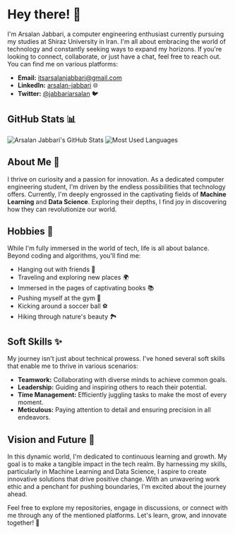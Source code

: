# Hey there! 👋

I'm Arsalan Jabbari, a computer engineering enthusiast currently pursuing my studies at Shiraz University in Iran. I'm all about embracing the world of technology and constantly seeking ways to expand my horizons. If you're looking to connect, collaborate, or just have a chat, feel free to reach out. You can find me on various platforms:

- **Email:** itsarsalanjabbari@gmail.com
- **LinkedIn:** [arsalan-jabbari](https://www.linkedin.com/in/arsalan-jabbari/) 🌐
- **Twitter:** [@jabbariarsalan](https://twitter.com/jabbariarsalan) 🐦

## GitHub Stats 📊

![Arsalan Jabbari's GitHub Stats](https://github-readme-stats-ruby-one.vercel.app/api?username=arsalanjabbari&show_icons=true&count_private=true&theme=radical)
![Most Used Languages](https://github-readme-stats.vercel.app/api/top-langs/?username=arsalanjabbari&hide_border=true&layout=donut&theme=radical)

## About Me 🚀

I thrive on curiosity and a passion for innovation. As a dedicated computer engineering student, I'm driven by the endless possibilities that technology offers. Currently, I'm deeply engrossed in the captivating fields of **Machine Learning** and **Data Science**. Exploring their depths, I find joy in discovering how they can revolutionize our world.

## Hobbies 🎉

While I'm fully immersed in the world of tech, life is all about balance. Beyond coding and algorithms, you'll find me:

- Hanging out with friends 🕺
- Traveling and exploring new places 🌍
- Immersed in the pages of captivating books 📚
- Pushing myself at the gym 💪
- Kicking around a soccer ball ⚽
- Hiking through nature's beauty 🏞️

## Soft Skills ✨

My journey isn't just about technical prowess. I've honed several soft skills that enable me to thrive in various scenarios:

- **Teamwork:** Collaborating with diverse minds to achieve common goals.
- **Leadership:** Guiding and inspiring others to reach their potential.
- **Time Management:** Efficiently juggling tasks to make the most of every moment.
- **Meticulous:** Paying attention to detail and ensuring precision in all endeavors.

## Vision and Future 🌟

In this dynamic world, I'm dedicated to continuous learning and growth. My goal is to make a tangible impact in the tech realm. By harnessing my skills, particularly in Machine Learning and Data Science, I aspire to create innovative solutions that drive positive change. With an unwavering work ethic and a penchant for pushing boundaries, I'm excited about the journey ahead.

Feel free to explore my repositories, engage in discussions, or connect with me through any of the mentioned platforms. Let's learn, grow, and innovate together! 🚀
